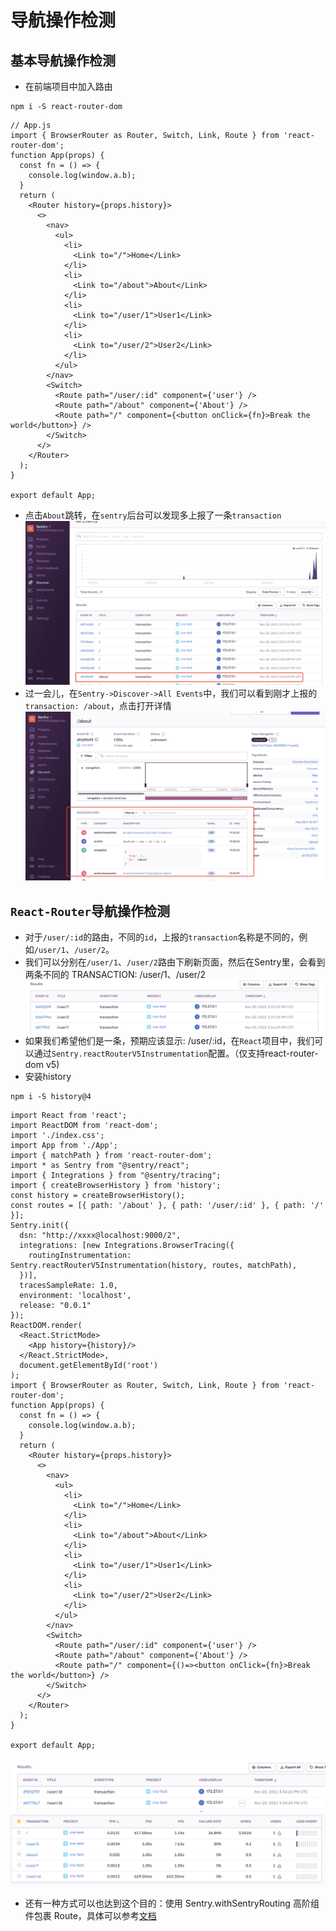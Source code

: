 # 导航操作检测
## 基本导航操作检测
* 在前端项目中加入路由
```
npm i -S react-router-dom
```
```
// App.js
import { BrowserRouter as Router, Switch, Link, Route } from 'react-router-dom';
function App(props) {
  const fn = () => {
    console.log(window.a.b);
  }
  return (
    <Router history={props.history}>
      <>
        <nav>
          <ul>
            <li>
              <Link to="/">Home</Link>
            </li>
            <li>
              <Link to="/about">About</Link>
            </li>
            <li>
              <Link to="/user/1">User1</Link>
            </li>
            <li>
              <Link to="/user/2">User2</Link>
            </li>
          </ul>
        </nav>
        <Switch>
          <Route path="/user/:id" component={'user'} />
          <Route path="/about" component={'About'} />
          <Route path="/" component={<button onClick={fn}>Break the world</button>} />
        </Switch>
      </>
    </Router>
  );
}

export default App;
```
* 点击`About`跳转，在`sentry`后台可以发现多上报了一条`transaction`
![image](https://github.com/JX-Zhuang/sentry/blob/master/04/imgs/discover.png)
* 过一会儿，在`Sentry->Discover->All Events`中，我们可以看到刚才上报的`transaction: /about`，点击打开详情
![image](https://github.com/JX-Zhuang/sentry/blob/master/04/imgs/discover-detail.png)
## `React-Router`导航操作检测
* 对于`/user/:id`的路由，不同的`id`，上报的`transaction`名称是不同的，例如`/user/1`、`/user/2`。
* 我们可以分别在`/user/1`、`/user/2`路由下刷新页面，然后在Sentry里，会看到两条不同的 TRANSACTION: /user/1、/user/2
![image](https://github.com/JX-Zhuang/sentry/blob/master/04/imgs/users.png)
* 如果我们希望他们是一条，预期应该显示: /user/:id，在`React`项目中，我们可以通过`Sentry.reactRouterV5Instrumentation`配置。（仅支持react-router-dom v5)
* 安装history
```
npm i -S history@4
```
```
import React from 'react';
import ReactDOM from 'react-dom';
import './index.css';
import App from './App';
import { matchPath } from 'react-router-dom';
import * as Sentry from "@sentry/react";
import { Integrations } from "@sentry/tracing";
import { createBrowserHistory } from 'history';
const history = createBrowserHistory();
const routes = [{ path: '/about' }, { path: '/user/:id' }, { path: '/' }];
Sentry.init({
  dsn: "http://xxxx@localhost:9000/2",
  integrations: [new Integrations.BrowserTracing({
    routingInstrumentation: Sentry.reactRouterV5Instrumentation(history, routes, matchPath),
  })],
  tracesSampleRate: 1.0,
  environment: 'localhost',
  release: "0.0.1"
});
ReactDOM.render(
  <React.StrictMode>
    <App history={history}/>
  </React.StrictMode>,
  document.getElementById('root')
);
import { BrowserRouter as Router, Switch, Link, Route } from 'react-router-dom';
function App(props) {
  const fn = () => {
    console.log(window.a.b);
  }
  return (
    <Router history={props.history}>
      <>
        <nav>
          <ul>
            <li>
              <Link to="/">Home</Link>
            </li>
            <li>
              <Link to="/about">About</Link>
            </li>
            <li>
              <Link to="/user/1">User1</Link>
            </li>
            <li>
              <Link to="/user/2">User2</Link>
            </li>
          </ul>
        </nav>
        <Switch>
          <Route path="/user/:id" component={'user'} />
          <Route path="/about" component={'About'} />
          <Route path="/" component={()=><button onClick={fn}>Break the world</button>} />
        </Switch>
      </>
    </Router>
  );
}

export default App;
```
![image](https://github.com/JX-Zhuang/sentry/blob/master/04/imgs/user.png)
![image](https://github.com/JX-Zhuang/sentry/blob/master/04/imgs/performance.png)
* 还有一种方式可以也达到这个目的：使用 Sentry.withSentryRouting 高阶组件包裹 Route，具体可以参考[文档](https://docs.sentry.io/platforms/javascript/guides/react/configuration/integrations/react-router/)